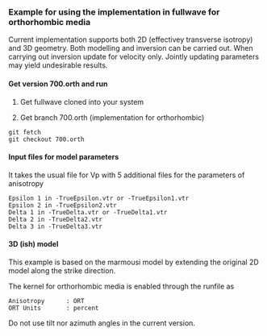 ### Example for using the implementation in fullwave for orthorhombic media

Current implementation supports both 2D (effectivey transverse isotropy) and 3D geometry.
Both modelling and inversion can be carried out. When carrying out inversion update for 
velocity only. Jointly updating parameters may yield undesirable results.

#### Get version 700.orth and run

1. Get fullwave cloned into your system

2. Get branch 700.orth (implementation for orthorhombic)

```
git fetch
git checkout 700.orth
```

#### Input files for model parameters

It takes the usual file for Vp with 5 additional files for the parameters of anisotropy

```
Epsilon 1 in -TrueEpsilon.vtr or -TrueEpsilon1.vtr
Epsilon 2 in -TrueEpsilon2.vtr
Delta 1 in -TrueDelta.vtr or -TrueDelta1.vtr
Delta 2 in -TrueDelta2.vtr
Delta 3 in -TrueDelta3.vtr
```


#### 3D (ish) model

This example is based on the marmousi model by extending the original 2D model along the 
strike direction. 

The kernel for orthorhombic media is enabled through the runfile as

```
Anisotropy      : ORT
ORT Units       : percent
```

Do not use tilt nor azimuth angles in the current version.



